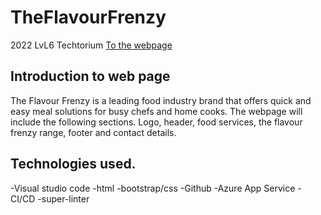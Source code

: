# TheFlavourFrenzy
2022 LvL6 Techtorium
[To the webpage](https://jeremybrokken.github.io/TheFlavourFrenzy/)
## Introduction to web page
The Flavour Frenzy is a leading food industry brand that offers quick and easy meal solutions for busy chefs and home cooks.
The webpage will include the following sections.
Logo, header, food services, the flavour frenzy range, footer and contact details.
 
## Technologies used.
-Visual studio code
-html
-bootstrap/css
-Github
-Azure App Service
-CI/CD
-super-linter
